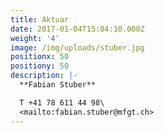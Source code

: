 ```yaml
---
title: Aktuar
date: 2017-01-04T15:04:10.000Z
weight: '4'
image: /img/uploads/stuber.jpg
positionx: 50
positiony: 50
description: |-
  **Fabian Stuber**

  T +41 78 611 44 98\
  <mailto:fabian.stuber@mfgt.ch>
---
```


